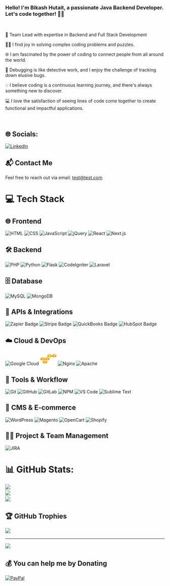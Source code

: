  <h3>Hello! I'm Bikash Hutait, a passionate Java Backend Developer. Let's code together! 👨‍💻 </h3>  
<br/> 
 

🌱 Team Lead with expertise in Backend and Full Stack Development
<br/>  

👩‍💻 I find joy in solving complex coding problems and puzzles.
<br/>  

🌐 I am fascinated by the power of coding to connect people from all around the world.
<br/>  

🐛 Debugging is like detective work, and I enjoy the challenge of tracking down elusive bugs.
<br/>  

💡 I believe coding is a continuous learning journey, and there's always something new to discover.
<br/>  

💻 I love the satisfaction of seeing lines of code come together to create functional and impactful applications. 
  

<br/> 

## 🌐 Socials:
[![LinkedIn](https://img.shields.io/badge/LinkedIn-%230077B5.svg?logo=linkedin&logoColor=white)](https://linkedin.com/in/bikash-hutait) 


## 📬 Contact Me

Feel free to reach out via email: [test@test.com](mailto:test@test.com)
# 💻 Tech Stack

## 🌐 Frontend
<div align="left">
  <img src="https://cdn.jsdelivr.net/gh/devicons/devicon/icons/html5/html5-original.svg" height="40" width="52" alt="HTML" />
  <img src="https://cdn.jsdelivr.net/gh/devicons/devicon/icons/css3/css3-original.svg" height="40" width="52" alt="CSS" />
  <img src="https://cdn.jsdelivr.net/gh/devicons/devicon/icons/javascript/javascript-original.svg" height="40" width="52" alt="JavaScript" />
  <img src="https://cdn.jsdelivr.net/gh/devicons/devicon/icons/jquery/jquery-original.svg" height="40" width="52" alt="jQuery" />
  <img src="https://cdn.jsdelivr.net/gh/devicons/devicon/icons/react/react-original.svg" height="40" width="52" alt="React" />
  <img src="https://cdn.jsdelivr.net/gh/devicons/devicon/icons/nextjs/nextjs-original.svg" height="40" width="52" alt="Next.js" />
</div>

## 🛠️ Backend
<div align="left">
  <img src="https://cdn.jsdelivr.net/gh/devicons/devicon/icons/php/php-original.svg" height="40" width="52" alt="PHP" />
  <img src="https://cdn.jsdelivr.net/gh/devicons/devicon/icons/python/python-original.svg" height="40" width="52" alt="Python" />
  <img src="https://cdn.jsdelivr.net/gh/devicons/devicon/icons/flask/flask-original.svg" height="40" width="52" alt="Flask" />
  <img src="https://cdn.jsdelivr.net/gh/devicons/devicon/icons/codeigniter/codeigniter-plain.svg" height="40" width="52" alt="CodeIgniter" />
  <img src="https://cdn.jsdelivr.net/gh/devicons/devicon/icons/laravel/laravel-plain.svg" height="40" width="52" alt="Laravel" />
</div>

## 🗄️ Database
<div align="left">
  <img src="https://cdn.jsdelivr.net/gh/devicons/devicon/icons/mysql/mysql-original.svg" height="40" width="52" alt="MySQL" />
  <img src="https://cdn.jsdelivr.net/gh/devicons/devicon/icons/mongodb/mongodb-original.svg" height="40" width="52" alt="MongoDB" />
</div>

## 🔌 APIs & Integrations
<div align="left">
  <img src="https://img.shields.io/badge/Zapier-F03D00?style=for-the-badge&logo=zapier&logoColor=white" height="28" alt="Zapier Badge" />
  <img src="https://img.shields.io/badge/Stripe-635BFF?style=for-the-badge&logo=stripe&logoColor=white" height="28" alt="Stripe Badge" />
  <img src="https://img.shields.io/badge/QuickBooks-21B345?style=for-the-badge&logo=intuit&logoColor=white" height="28" alt="QuickBooks Badge" />
  <img src="https://img.shields.io/badge/HubSpot-FF7A59?style=for-the-badge&logo=hubspot&logoColor=white" height="28" alt="HubSpot Badge" />
</div>

## ☁️ Cloud & DevOps
<div align="left">
  <img src="https://cdn.jsdelivr.net/gh/devicons/devicon/icons/googlecloud/googlecloud-original.svg" height="40" width="52" alt="Google Cloud" />
  <img src="https://raw.githubusercontent.com/devicons/devicon/master/icons/amazonwebservices/amazonwebservices-original.svg" height="40" width="52" alt="AWS" />
  <img src="https://cdn.jsdelivr.net/gh/devicons/devicon/icons/nginx/nginx-original.svg" height="40" width="52" alt="Nginx" />
  <img src="https://cdn.jsdelivr.net/gh/devicons/devicon/icons/apache/apache-original.svg" height="40" width="52" alt="Apache" />
</div>

## 🧰 Tools & Workflow
<div align="left">
  <img src="https://cdn.jsdelivr.net/gh/devicons/devicon/icons/git/git-original.svg" height="40" width="52" alt="Git" />
  <img src="https://cdn.jsdelivr.net/gh/devicons/devicon/icons/github/github-original.svg" height="40" width="52" alt="GitHub" />
  <img src="https://cdn.jsdelivr.net/gh/devicons/devicon/icons/gitlab/gitlab-original.svg" height="40" width="52" alt="GitLab" />
  <img src="https://cdn.jsdelivr.net/gh/devicons/devicon/icons/npm/npm-original-wordmark.svg" height="40" width="52" alt="NPM" />
  <img src="https://cdn.jsdelivr.net/gh/devicons/devicon/icons/vscode/vscode-original.svg" height="40" width="52" alt="VS Code" />
  <img src="https://upload.wikimedia.org/wikipedia/commons/3/38/Sublime_Text_3_logo.png" height="40" width="40" alt="Sublime Text" />
</div>

## 🛒 CMS & E-commerce
<div align="left">
  <img src="https://cdn.jsdelivr.net/gh/devicons/devicon/icons/wordpress/wordpress-original.svg" height="40" width="52" alt="WordPress" />
  <img src="https://cdn.jsdelivr.net/gh/devicons/devicon/icons/magento/magento-original.svg" height="40" width="52" alt="Magento" />
  <img src="https://upload.wikimedia.org/wikipedia/commons/thumb/9/91/OpenCart_logo.svg/320px-OpenCart_logo.svg.png" height="40" width="80" alt="OpenCart" />
  <img src="https://cdn.worldvectorlogo.com/logos/shopify.svg" height="40" width="52" alt="Shopify" />
</div>

## 🧑‍💼 Project & Team Management
<div align="left">
  <img src="https://cdn.jsdelivr.net/gh/devicons/devicon/icons/jira/jira-original.svg" height="40" width="52" alt="JIRA" />
</div>

# 📊 GitHub Stats:
![](https://github-readme-stats.vercel.app/api?username=bikash-hutait&theme=dark&hide_border=false&include_all_commits=false&count_private=false)<br/>
![](https://github-readme-streak-stats.herokuapp.com/?user=bikash-hutait&theme=dark&hide_border=false)<br/>
![](https://github-readme-stats.vercel.app/api/top-langs/?username=bikash-hutait&theme=dark&hide_border=false&include_all_commits=false&count_private=false&layout=compact)

## 🏆 GitHub Trophies
![](https://github-profile-trophy.vercel.app/?username=bikash-hutait&theme=flat&no-frame=false&no-bg=false&margin-w=4)

---
[![](https://visitcount.itsvg.in/api?id=bikash-hutait&icon=0&color=0)](https://visitcount.itsvg.in)

  ## 💰 You can help me by Donating
  [![PayPal](https://img.shields.io/badge/PayPal-00457C?style=for-the-badge&logo=paypal&logoColor=white)](https://paypal.me/aviancetechnologies) 
